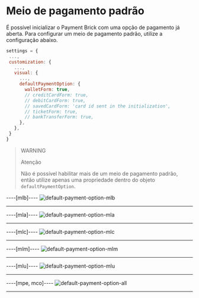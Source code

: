 # Meio de pagamento padrão

É possível inicializar o Payment Brick com uma opção de pagamento já aberta. Para configurar um meio de pagamento padrão, utilize a configuração abaixo.

```javascript
settings = {
 ...,
 customization: {
   ...,
   visual: {
     ...,
     defaultPaymentOption: {
       walletForm: true,
       // creditCardForm: true,
       // debitCardForm: true,
       // savedCardForm: 'card id sent in the initialization',
       // ticketForm: true,
       // bankTransferForm: true,
     },
   },
 }
}
```

> WARNING
> 
> Atenção
> 
> Não é possível habilitar mais de um meio de pagamento padrão, então utilize apenas uma propriedade dentro do objeto `defaultPaymentOption`.

----[mlb]----
![default-payment-option-mlb](checkout-bricks/default-payment-option-mlb-pt.png)

------------
----[mla]----
![default-payment-option-mla](checkout-bricks/default-payment-option-mla-pt.png)

------------
----[mlc]----
![default-payment-option-mlc](checkout-bricks/default-payment-option-mlc-pt.png)

------------
----[mlm]----
![default-payment-option-mlm](checkout-bricks/default-payment-option-mlm-pt.png)

------------
----[mlu]----
![default-payment-option-mlu](checkout-bricks/default-payment-option-mlu-pt.png)

------------
----[mpe, mco]----
![default-payment-option-all](checkout-bricks/default-payment-option-all-pt.png)

------------
